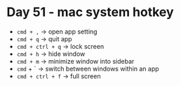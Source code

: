 <!--
 * @Author: Ada J
 * @Date: 2022-07-29 20:57:00
 * @LastEditTime: 2022-08-03 21:24:57
 * @Description: 
-->
# Day 51 - mac system hotkey

* `cmd + ,` -> open app setting
* `cmd + q` -> quit app
* `cmd + ctrl + q` -> lock screen
* `cmd + h` -> hide window
* `cmd + m` -> minimize window into sidebar
* `cmd` + ` -> switch between windows within an app
* `cmd + ctrl + f` -> full screen

